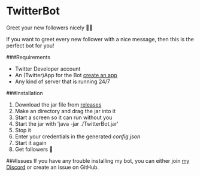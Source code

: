 # TwitterBot
Greet your new followers nicely 🙋‍♂️

If you want to greet every new follower with a nice message, then this is the perfect bot for you!

###Requirements
* Twitter Developer account
* An (Twitter)App for the Bot [create an app](https://developer.twitter.com/en/apps/create)
* Any kind of server that is running 24/7

###Installation
1. Download the jar file from [releases](https://github.com/Luuuuuis/TwitterBot/releases)
2. Make an directory and drag the jar into it
3. Start a screen so it can run without you
4. Start the jar with 'java -jar ./TwitterBot.jar'
5. Stop it
6. Enter your credentials in the generated *config.json*
7. Start it again
8. Get followers 🤯

###Issues
If you have any trouble installing my bot, you can either join [my Discord](https://discord.gg/) or create an issue on GitHub.
 
